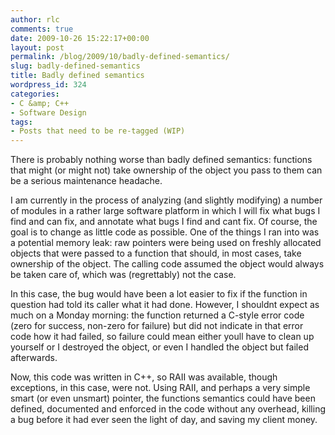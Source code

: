 ```yaml
---
author: rlc
comments: true
date: 2009-10-26 15:22:17+00:00
layout: post
permalink: /blog/2009/10/badly-defined-semantics/
slug: badly-defined-semantics
title: Badly defined semantics
wordpress_id: 324
categories:
- C &amp; C++
- Software Design
tags:
- Posts that need to be re-tagged (WIP)
---
```


There is probably nothing worse than badly defined semantics: functions that might (or might not) take ownership of the object you pass to them can be a serious maintenance headache.
<!--more-->
I am currently in the process of analyzing (and slightly modifying) a number of modules in a rather large software platform in which I will fix what bugs I find and can fix, and annotate what bugs I find and cant fix. Of course, the goal is to change as little code as possible. One of the things I ran into was a potential memory leak: raw pointers were being used on freshly allocated objects that were passed to a function that should, in most cases, take ownership of the object. The calling code assumed the object would always be taken care of, which was (regrettably) not the case.

In this case, the bug would have been a lot easier to fix if the function in question had told its caller what it had done. However, I shouldnt expect as much on a Monday morning: the function returned a C-style error code (zero for success, non-zero for failure) but did not indicate in that error code how it had failed, so failure could mean either youll have to clean up yourself or I destroyed the object, or even I handled the object but failed afterwards.

Now, this code was written in C++, so RAII was available, though exceptions, in this case, were not. Using RAII, and perhaps a very simple smart (or even unsmart) pointer, the functions semantics could have been defined, documented and enforced in the code without any overhead, killing a bug before it had ever seen the light of day, and saving my client money.
